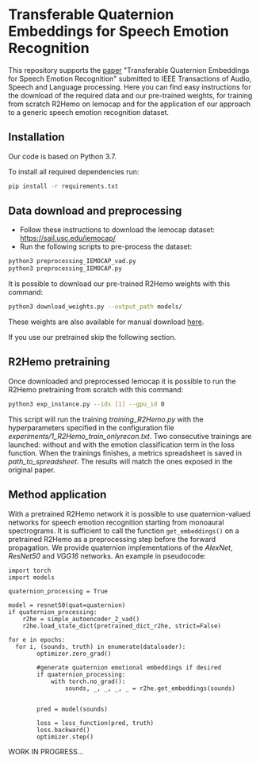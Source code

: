 # Transferable Quaternion Embeddings for Speech Emotion Recognition
This repository supports the [paper](arxiv_link) "Transferable Quaternion Embeddings for Speech Emotion Recognition" submitted to IEEE Transactions of Audio, Speech and Language processing. Here you can find easy instructions for the download of the required data  and our pre-trained weights, for training from scratch R2Hemo on Iemocap and for the application of our approach to a generic speech emotion recognition dataset.


## Installation
Our code is based on Python 3.7.

To install all required dependencies run:
```bash
pip install -r requirements.txt
```


## Data download and preprocessing
* Follow these instructions to download the Iemocap dataset: https://sail.usc.edu/iemocap/
* Run the following scripts to pre-process the dataset:
```bash
python3 preprocessing_IEMOCAP_vad.py
python3 preprocessing_IEMOCAP.py
```

It is possible to download our pre-trained R2Hemo weights with this command:
```bash
python3 download_weights.py --output_path models/
```
These weights are also available for manual download [here](https://drive.google.com/file/d/1vCX0KHW44Q9plKTdkgyKZRcyjfgVA7jX/view?usp=sharing).

If you use our pretrained skip the following section.


## R2Hemo pretraining
Once downloaded and preprocessed Iemocap it is possible to run the R2Hemo pretraining from scratch with this command:
```bash
python3 exp_instance.py --ids [1] --gpu_id 0
```
This script will run the training *training_R2Hemo.py* with the hyperparameters specified in the configuration file *experiments/1_R2Hemo_train_onlyrecon.txt*.
Two consecutive trainings are launched: without and with the emotion classification term in the loss function. When the trainings finishes, a metrics spreadsheet is saved in *path_to_spreadsheet*. The results will match the ones exposed in the original paper.


## Method application
With a pretrained R2Hemo network it is possible to use quaternion-valued networks for speech emotion recognition starting from monoaural spectrograms. It is sufficient to call the function ```get_embeddings()``` on a pretrained R2Hemo as a preprocessing step before the forward propagation. We provide quaternion implementations of the *AlexNet*, *ResNet50* and *VGG16* networks.
An example in pseudocode:
```python3
import torch
import models

quaternion_processing = True

model = resnet50(quat=quaternion)
if quaternion_processing:
    r2he = simple_autoencoder_2_vad()
    r2he.load_state_dict(pretrained_dict_r2he, strict=False)

for e in epochs:
  for i, (sounds, truth) in enumerate(dataloader):
        optimizer.zero_grad()

        #generate quaternion emotional embeddings if desired
        if quaternion_processing:
            with torch.no_grad():
                sounds, _, _, _, _ = r2he.get_embeddings(sounds)


        pred = model(sounds)

        loss = loss_function(pred, truth)
        loss.backward()
        optimizer.step()

```

WORK IN PROGRESS...
